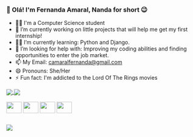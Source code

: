 ### 👋 Olá! I'm Fernanda Amaral, Nanda for short 😉

- 👩‍🎓 I'm a Computer Science student
- 🔭 I’m currently working on little projects that will help me get my first internship!
- 🧑‍🏫 I’m currently learning: Python and Django.
- 🤔 I’m looking for help with: Improving my coding abilities and finding opportunities to enter the job market.
- 📫 My Email: camaralfernanda@gmail.com
- 😄 Pronouns: She/Her
- ⚡ Fun fact: I'm addicted to the Lord Of The Rings movies

<a href="https://github.com/FernandaCAmaral/github-readme-stats">
  <img align="center" src="https://github-readme-stats.vercel.app/api?username=FernandaCAmaral&hide=issues&show_icons=true&theme=radical&text_color=B666D2&title_color=A32CC4&icon_color=9955BB"/>
</a>
<a href="https://github.com/FernandaCAmaral/github-readme-stats">
  <img align="center" src="https://github-readme-stats.vercel.app/api/top-langs/?username=FernandaCAmaral&layout=compact&theme=radical&text_color=B666D2&title_color=A32CC4&icon_color=9955BB"/>
</a>

<div><br>
  <img align="center" height="30" width="40" src="https://cdn.jsdelivr.net/gh/devicons/devicon@latest/icons/html5/html5-original.svg" />
  <img align="center" height="30" width="40" src="https://cdn.jsdelivr.net/gh/devicons/devicon@latest/icons/css3/css3-original.svg" />
  <img align="center" height="30" width="40" src="https://cdn.jsdelivr.net/gh/devicons/devicon@latest/icons/javascript/javascript-original.svg" />
  <img align="center" height="30" width="40" src="https://cdn.jsdelivr.net/gh/devicons/devicon@latest/icons/python/python-original.svg" />
</div>

##

<div>
  <a href="https://www.linkedin.com/in/fernanda-cunha-do-amaral/" target="_blank"><img src="https://img.shields.io/badge/LinkedIn-0077B5?style=for-the-badge&logo=linkedin&logoColor=white" target="_blank"></a>
</div>

          
